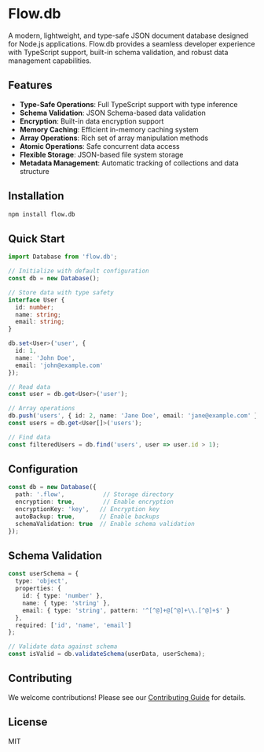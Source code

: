 # Flow.db

A modern, lightweight, and type-safe JSON document database designed for Node.js applications. Flow.db provides a seamless developer experience with TypeScript support, built-in schema validation, and robust data management capabilities.

## Features

- **Type-Safe Operations**: Full TypeScript support with type inference
- **Schema Validation**: JSON Schema-based data validation
- **Encryption**: Built-in data encryption support
- **Memory Caching**: Efficient in-memory caching system
- **Array Operations**: Rich set of array manipulation methods
- **Atomic Operations**: Safe concurrent data access
- **Flexible Storage**: JSON-based file system storage
- **Metadata Management**: Automatic tracking of collections and data structure

## Installation

```bash
npm install flow.db
```

## Quick Start

```typescript
import Database from 'flow.db';

// Initialize with default configuration
const db = new Database();

// Store data with type safety
interface User {
  id: number;
  name: string;
  email: string;
}

db.set<User>('user', {
  id: 1,
  name: 'John Doe',
  email: 'john@example.com'
});

// Read data
const user = db.get<User>('user');

// Array operations
db.push('users', { id: 2, name: 'Jane Doe', email: 'jane@example.com' });
const users = db.get<User[]>('users');

// Find data
const filteredUsers = db.find('users', user => user.id > 1);
```

## Configuration

```typescript
const db = new Database({
  path: '.flow',           // Storage directory
  encryption: true,        // Enable encryption
  encryptionKey: 'key',   // Encryption key
  autoBackup: true,       // Enable backups
  schemaValidation: true  // Enable schema validation
});
```

## Schema Validation

```typescript
const userSchema = {
  type: 'object',
  properties: {
    id: { type: 'number' },
    name: { type: 'string' },
    email: { type: 'string', pattern: '^[^@]+@[^@]+\\.[^@]+$' }
  },
  required: ['id', 'name', 'email']
};

// Validate data against schema
const isValid = db.validateSchema(userData, userSchema);
```

## Contributing

We welcome contributions! Please see our [Contributing Guide](CONTRIBUTING.md) for details.

## License

MIT 